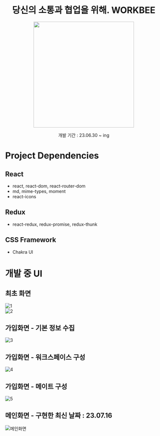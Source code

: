 <h1 align="center">당신의 소통과 협업을 위해. WORKBEE</h2>
<p align="center"><img src="https://github.com/YunDaeHyeon/WorkBee/assets/62231651/480e7e21-378a-4f31-9537-ef3abc502d7e" height="340px" width="322px"></p>
<p align="center">개발 기간 : 23.06.30 ~ ing</p>
  
# Project Dependencies
## React
- react, react-dom, react-router-dom  
- md, mime-types, moment  
- react-icons

## Redux
- react-redux, redux-promise, redux-thunk  
  
## CSS Framework
- Chakra UI  

# 개발 중 UI
## 최초 화면  
![1](https://github.com/YunDaeHyeon/WorkBee/assets/62231651/8381b516-5b2f-4ffb-90d5-e49153617c2a)  
![2](https://github.com/YunDaeHyeon/WorkBee/assets/62231651/54d6be2b-b29d-4fd8-a046-5b73edf9495b)  
  
## 가입화면 - 기본 정보 수집
![3](https://github.com/YunDaeHyeon/WorkBee/assets/62231651/811801b7-701f-4e69-804d-e10d70073977)  
  
## 가입화면 - 워크스페이스 구성
![4](https://github.com/YunDaeHyeon/WorkBee/assets/62231651/bb51b75b-29d5-4b15-98e8-30393546cc96)  
  
## 가입화면 - 메이트 구성
![5](https://github.com/YunDaeHyeon/WorkBee/assets/62231651/d9fcea0f-22df-4717-a502-cac574224d53)  

## 메인화면 - 구현한 최신 날짜 : 23.07.16
![메인화면](https://github.com/YunDaeHyeon/WorkBee/assets/62231651/75fc50a9-31fb-45dd-8df2-441260ae0ac8)  
